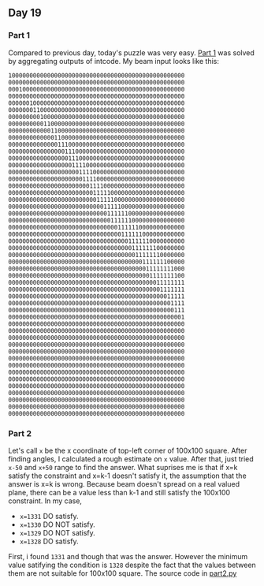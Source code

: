 ## Day 19

### Part 1

Compared to previous day, today's puzzle was very easy. [Part 1](part1.py) was solved by aggregating outputs of intcode. My beam input looks like this:

```
10000000000000000000000000000000000000000000000000
00000000000000000000000000000000000000000000000000
00010000000000000000000000000000000000000000000000
00000000000000000000000000000000000000000000000000
00000010000000000000000000000000000000000000000000
00000001100000000000000000000000000000000000000000
00000000010000000000000000000000000000000000000000
00000000001100000000000000000000000000000000000000
00000000000011000000000000000000000000000000000000
00000000000001100000000000000000000000000000000000
00000000000000111000000000000000000000000000000000
00000000000000001110000000000000000000000000000000
00000000000000000111000000000000000000000000000000
00000000000000000011110000000000000000000000000000
00000000000000000000111100000000000000000000000000
00000000000000000000011110000000000000000000000000
00000000000000000000000111100000000000000000000000
00000000000000000000000011111000000000000000000000
00000000000000000000000001111100000000000000000000
00000000000000000000000000011111000000000000000000
00000000000000000000000000001111110000000000000000
00000000000000000000000000000111111000000000000000
00000000000000000000000000000001111110000000000000
00000000000000000000000000000000111111000000000000
00000000000000000000000000000000001111110000000000
00000000000000000000000000000000000111111100000000
00000000000000000000000000000000000011111110000000
00000000000000000000000000000000000000111111100000
00000000000000000000000000000000000000011111111000
00000000000000000000000000000000000000001111111100
00000000000000000000000000000000000000000011111111
00000000000000000000000000000000000000000001111111
00000000000000000000000000000000000000000000011111
00000000000000000000000000000000000000000000001111
00000000000000000000000000000000000000000000000111
00000000000000000000000000000000000000000000000001
00000000000000000000000000000000000000000000000000
00000000000000000000000000000000000000000000000000
00000000000000000000000000000000000000000000000000
00000000000000000000000000000000000000000000000000
00000000000000000000000000000000000000000000000000
00000000000000000000000000000000000000000000000000
00000000000000000000000000000000000000000000000000
00000000000000000000000000000000000000000000000000
00000000000000000000000000000000000000000000000000
00000000000000000000000000000000000000000000000000
00000000000000000000000000000000000000000000000000
00000000000000000000000000000000000000000000000000
00000000000000000000000000000000000000000000000000
00000000000000000000000000000000000000000000000000
```

### Part 2

Let's call `x` be the x coordinate of top-left corner of 100x100 square. After finding angles, I calculated a rough estimate on `x` value. After that, just tried `x-50` and `x+50` range to find the answer. What suprises me is that if x=k satisfy the constraint and x=k-1 doesn't satisfy it, the assumption that the answer is x=k is wrong. Because beam doesn't spread on a real valued plane, there can be a value less than k-1 and still satisfy the 100x100 constraint. In my case,

 - `x=1331` DO satisfy.
 - `x=1330` DO NOT satisfy.
 - `x=1329` DO NOT satisfy.
 - `x=1328` DO satisfy.

First, i found `1331` and though that was the answer. However the minimum value satifying the condition is `1328` despite the fact that the values between them are not suitable for 100x100 square. The source code in [part2.py](part2.py)
